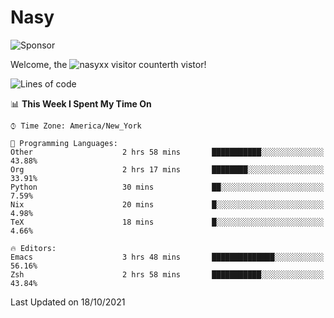 # Nasy

<!--
<p align="center">
<img height="200" src="https://github-readme-stats.vercel.app/api?username=nasyxx&count_private=true&show_icons=true&theme=dracula&include_all_commits=true"/>
<img height="200" src="https://github-readme-stats.vercel.app/api/top-langs/?username=nasyxx&theme=dracula&hide=html,jupyter+notebook&count_private=true&show_icons=true"/>
</p>

  
----------------
-->

![Sponsor](https://img.shields.io/static/v1.svg?label=Sponsor&message=%E2%9D%A4&logo=GitHub&style=flat&color=pink)
 
Welcome, the ![nasyxx visitor counter](https://count.getloli.com/get/@nasyxx?theme=rule34)th vistor!
 
<!--START_SECTION:waka-->
![Lines of code](https://img.shields.io/badge/From%20Hello%20World%20I%27ve%20Written-5.4%20million%20lines%20of%20code-blue)

📊 **This Week I Spent My Time On** 

```text
⌚︎ Time Zone: America/New_York

💬 Programming Languages: 
Other                    2 hrs 58 mins       ███████████░░░░░░░░░░░░░░   43.88% 
Org                      2 hrs 17 mins       ████████░░░░░░░░░░░░░░░░░   33.91% 
Python                   30 mins             ██░░░░░░░░░░░░░░░░░░░░░░░   7.59% 
Nix                      20 mins             █░░░░░░░░░░░░░░░░░░░░░░░░   4.98% 
TeX                      18 mins             █░░░░░░░░░░░░░░░░░░░░░░░░   4.66%

🔥 Editors: 
Emacs                    3 hrs 48 mins       ██████████████░░░░░░░░░░░   56.16% 
Zsh                      2 hrs 58 mins       ███████████░░░░░░░░░░░░░░   43.84%

```


 Last Updated on 18/10/2021
<!--END_SECTION:waka-->

<!-- ![visitors](https://visitor-badge.laobi.icu/badge?page_id=nasyxx.nasyxx) -->

